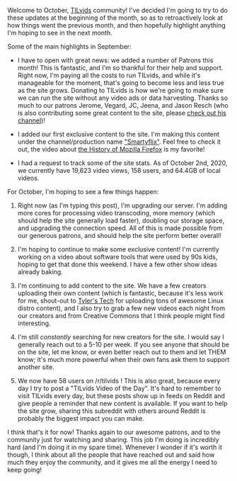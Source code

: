 Welcome to October, [TILvids](https://tilvids.com) community! I've decided I'm going to try to do these updates at the beginning of the month, so as to retroactively look at how things went the previous month, and then hopefully highlight anything I'm hoping to see in the next month.

Some of the main highlights in September:

- I have to open with great news: we added a number of Patrons this month! This is fantastic, and I'm so thankful for their help and support. Right now, I'm paying all the costs to run TILvids, and while it's manageable for the moment, that's going to become less and less true as the site grows. Donating to TILvids is how we're going to make sure we can run the site without any video ads or data harvesting. Thanks so much to our patrons Jerome, Vegard, JC, Jeena, and Jason Resch (who is also contributing some great content to the site, please [check out his channel](https://tilvids.com/accounts/alwaysasking))!

- I added our first exclusive content to the site. I'm making this content under the channel/production name ["Smartyflix"](https://tilvids.com/accounts/smartyflix). Feel free to check it out, the video about [the History of Mozilla Firefox](https://tilvids.com/videos/watch/294b946e-c0f9-4da0-8307-9512ef309755) is my favorite!

- I had a request to track some of the site stats. As of October 2nd, 2020, we currently have 19,623 video views, 158 users, and 64.4GB of local videos.

For October, I'm hoping to see a few things happen:

1. Right now (as I'm typing this post), I'm upgrading our server. I'm adding more cores for processing video transcoding, more memory (which should help the site generally load faster), doubling our storage space, and upgrading the connection speed. All of this is made possible from our generous patrons, and should help the site perform better overall!

2. I'm hoping to continue to make some exclusive content! I'm currently working on a video about software tools that were used by 90s kids, hoping to get that done this weekend. I have a few other show ideas already baking.

3. I'm continuing to add content to the site. We have a few creators uploading their own content (which is fantastic, because it's less work for me, shout-out to [Tyler's Tech](https://tilvids.com/accounts/tylerstech) for uploading tons of awesome Linux distro content), and I also try to grab a few new videos each night from our creators and from Creative Commons that I think people might find interesting.

4. I'm still *constantly* searching for new creators for the site. I would say I generally reach out to a 5-10 per week. If you see anyone that should be on the site, let me know, or even better reach out to them and let THEM know; it's much more powerful when their own fans ask them to support another site.

5. We now have 58 users on /r/tilvids ! This is also great, because every day I try to post a "TILvids Video of the Day". It's hard to remember to visit TILvids every day, but these posts show up in feeds on Reddit and give people a reminder that new content is available. If you want to help the site grow, sharing this subreddit with others around Reddit is probably the biggest impact you can make.

I think that's it for now! Thanks again to our awesome patrons, and to the community just for watching and sharing. This job I'm doing is incredibly hard (and I'm doing it in my spare time). Whenever I wonder if it's worth it though, I think about all the people that have reached out and said how much they enjoy the community, and it gives me all the energy I need to keep going!
